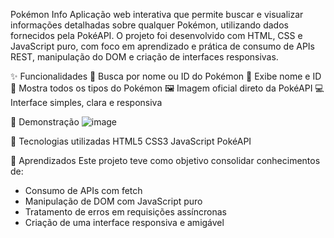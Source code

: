 Pokémon Info
Aplicação web interativa que permite buscar e visualizar informações detalhadas sobre qualquer Pokémon, utilizando dados fornecidos pela PokéAPI. O projeto foi desenvolvido com HTML, CSS e JavaScript puro, com foco em aprendizado e prática de consumo de APIs REST, manipulação do DOM e criação de interfaces responsivas.

✨ Funcionalidades
🔎 Busca por nome ou ID do Pokémon
📛 Exibe nome e ID
🧬 Mostra todos os tipos do Pokémon
🖼️ Imagem oficial direto da PokéAPI
💻 Interface simples, clara e responsiva

📸 Demonstração
![image](https://github.com/user-attachments/assets/b82d6191-556e-4504-8efb-e55dd255a520)


🚀 Tecnologias utilizadas
HTML5
CSS3
JavaScript
PokéAPI

🧠 Aprendizados
Este projeto teve como objetivo consolidar conhecimentos de:
- Consumo de APIs com fetch
- Manipulação de DOM com JavaScript puro
- Tratamento de erros em requisições assíncronas
- Criação de uma interface responsiva e amigável
